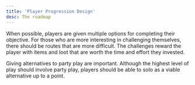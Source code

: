 ```yaml
---
title: 'Player Progression Design'
desc: The roadmap
---
```


When possible, players are given multiple options for completing their objective. For those who are more interesting in challenging themselves,
there should be routes that are more difficult. The challenges reward the player with items and loot that are worth the time and effort they invested.

Giving alternatives to party play are important. Although the highest level of play should involve party play, players should be able to solo
as a viable alternative up to a point.